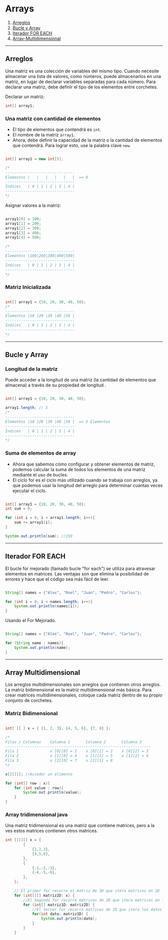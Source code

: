 # Arrays

1. [Arreglos](#arreglos)
2. [Bucle y Array](#Bucle-y-Array)
3. [Iterador FOR EACH](#Iterador-FOR-EACH)
4. [Array-Multidimensional](#Array-Multidimensional)

---
## Arreglos
Una matriz es una colección de variables del mismo tipo. Cuando necesite almacenar una lista de valores, como números, puede almacenarlos en una matriz, en lugar de declarar variables separadas para cada número. Para declarar una matriz, debe definir el tipo de los elementos entre corchetes.

Declarar un matriz: 

~~~java
int[] array1; 
~~~

### Una matriz con cantidad de elementos 

- El tipo de elementos que contendrá es `int`.
- El nombre de la matriz `array1`.
- Ahora, debe definir la capacidad de la matriz o la cantidad de elementos que contendrá. Para lograr esto, use la palabra clave `new`. 

~~~java

int[] array1 = new int[5]; 

/*
-------------------------------
Elementos |   |   |   |   |   |  => 0
-------------------------------
Índices   | 0 | 1 | 2 | 3 | 4 |
-------------------------------
*/

~~~

Asignar valores a la matriz: 

~~~java

array1[0] = 100;
array1[1] = 200;
array1[2] = 300;
array1[3] = 400;
array1[4] = 500;

/*
-------------------------------
Elementos |100|200|300|400|500| 
-------------------------------
Índices   | 0 | 1 | 2 | 3 | 4 |
-------------------------------
*/

~~~
### Matriz Inicializada

~~~java

int[] array1 = {10, 20, 30, 40, 50}; 
/*
-------------------------------
Elementos |10 |20 |30 |40 |50 |  
-------------------------------
Índices   | 0 | 1 | 2 | 3 | 4 |
-------------------------------
*/

~~~

---
## Bucle y Array 

### Longitud de la matriz 
Puede acceder a la longitud de una matriz (la cantidad de elementos que almacena) a través de su propiedad de longitud .

~~~java

int[] array1 = {10, 20, 30, 40, 50}; 

array1.length; // 5
/*
-------------------------------
Elementos |10 |20 |30 |40 |50 |  => 5 Elementos 
-------------------------------
Índices   | 0 | 1 | 2 | 3 | 4 |
-------------------------------
*/

~~~

### Suma de elementos de array 
- Ahora que sabemos cómo configurar y obtener elementos de matriz, podemos calcular la suma de todos los elementos de una matriz mediante el uso de bucles.
- El ciclo for es el ciclo más utilizado cuando se trabaja con arreglos, ya que podemos usar la longitud del arreglo para determinar cuántas veces ejecutar el ciclo.

~~~java

int[] array1 = {10, 20, 30, 40, 50}; 
int sum = 0; 

for (int i = 0; i < array1.length; i++){
    sum += array1[i];
}

System.out.println(sum); //150
~~~

--- 
## Iterador FOR EACH
El bucle for mejorado (llamado bucle "for each") se utiliza para atravesar elementos en matrices. Las ventajas son que elimina la posibilidad de errores y hace que el código sea más fácil de leer.

~~~java

String[] names = {"Alex", "Roel", "Juan", "Pedro", "Carlos"};

for (int i = 0; i < names.length; i++){
    System.out.println(names[i]);
}
~~~
Usando el For Mejorado. 
~~~java

String[] names = {"Alex", "Roel", "Juan", "Pedro", "Carlos"};

for (String name : names){
    System.out.println(name);
}
~~~

---
## Array Multidimensional 
Los arreglos multidimensionales son arreglos que contienen otros arreglos. La matriz bidimensional es la matriz multidimensional más básica.
Para crear matrices multidimensionales, coloque cada matriz dentro de su propio conjunto de corchetes.

### Matriz Bidimensional 
~~~java

int[ ][ ] x = { {1, 2, 3}, {4, 5, 6}, {7, 8} };

/*
Filas / Columnas    Columna 1       Columna 2       Columna 3
-----------------------------------------------------------------
Fila 1              x [0][0] = 1    x [0][1] = 2    x [0][2] = 3
Fila 2              x [1][0] = 4    x [1][1] = 5    x [1][2] = 6
Fila 3              x [2][0] = 7    x [2][1] = 8
*/

x[2][1]; //Acceder un alimento

for (int[] row : x){
    for (int value : row){
        System.out.println(value);
    }
}

~~~

### Array tridimensional java
Una matriz tridimensional es una matriz que contiene matrices, pero a la ves estos matrices contienen otros matrices.

~~~java
int [][][] x = {
        {
            {1,2,3},
            {4,5,6},
        },
        {
            {-1,-2,-3},
            {-4,-5,-6},
        },
    };

    // El primer for recorre el matriz de 3D que itera matrices en 2D 
    for (int[][] matriz2D: x) {
        //El Segundo for recorre matrices de 2D que itera matrices en 1D 
        for (int[] matriz1D: matriz2D) {
            //El tercer for recorre matrices de 1D que itera los datos 
            for(int dato: matriz1D) {
                System.out.println(dato);
            }
        }
    }
~~~


